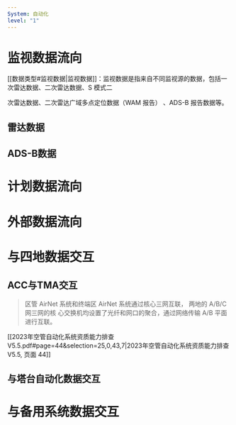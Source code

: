 ```yaml
---
System: 自动化
level: "1"
---
```

# 监视数据流向

[[数据类型#监视数据|监视数据]]：监视数据是指来自不同监视源的数据，包括一次雷达数据、二次雷达数据、S 模式二

次雷达数据、二次雷达广域多点定位数据（WAM 报告） 、ADS-B 报告数据等。

## 雷达数据


## ADS-B数据

# 计划数据流向

# 外部数据流向

# 与四地数据交互
## ACC与TMA交互
> 区管 AirNet 系统和终端区 AirNet 系统通过核心三网互联， 两地的 A/B/C 网三网的核 心交换机均设置了光纤和网口的聚合，通过网络传输 A/B 平面进行互联。

[[2023年空管自动化系统资质能力排查V5.5.pdf#page=44&selection=25,0,43,7|2023年空管自动化系统资质能力排查V5.5, 页面 44]]
## 与塔台自动化数据交互

# 与备用系统数据交互